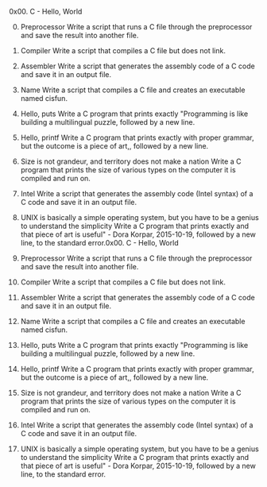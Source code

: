 0x00. C - Hello, World

0. Preprocessor
Write a script that runs a C file through the preprocessor and save the result into another file.

1. Compiler
Write a script that compiles a C file but does not link.

2. Assembler
Write a script that generates the assembly code of a C code and save it in an output file.

3. Name
Write a script that compiles a C file and creates an executable named cisfun.

4. Hello, puts
Write a C program that prints exactly "Programming is like building a multilingual puzzle, followed by a new line.

5. Hello, printf
Write a C program that prints exactly with proper grammar, but the outcome is a piece of art,, followed by a new line.

6. Size is not grandeur, and territory does not make a nation
Write a C program that prints the size of various types on the computer it is compiled and run on.

7. Intel
Write a script that generates the assembly code (Intel syntax) of a C code and save it in an output file.

8. UNIX is basically a simple operating system, but you have to be a genius to understand the simplicity
Write a C program that prints exactly and that piece of art is useful" - Dora Korpar, 2015-10-19, followed by a new line, to the standard error.0x00. C - Hello, World

0. Preprocessor
Write a script that runs a C file through the preprocessor and save the result into another file.

1. Compiler
Write a script that compiles a C file but does not link.

2. Assembler
Write a script that generates the assembly code of a C code and save it in an output file.

3. Name
Write a script that compiles a C file and creates an executable named cisfun.

4. Hello, puts
Write a C program that prints exactly "Programming is like building a multilingual puzzle, followed by a new line.

5. Hello, printf
Write a C program that prints exactly with proper grammar, but the outcome is a piece of art,, followed by a new line.

6. Size is not grandeur, and territory does not make a nation
Write a C program that prints the size of various types on the computer it is compiled and run on.

7. Intel
Write a script that generates the assembly code (Intel syntax) of a C code and save it in an output file.

8. UNIX is basically a simple operating system, but you have to be a genius to understand the simplicity
Write a C program that prints exactly and that piece of art is useful" - Dora Korpar, 2015-10-19, followed by a new line, to the standard error.
